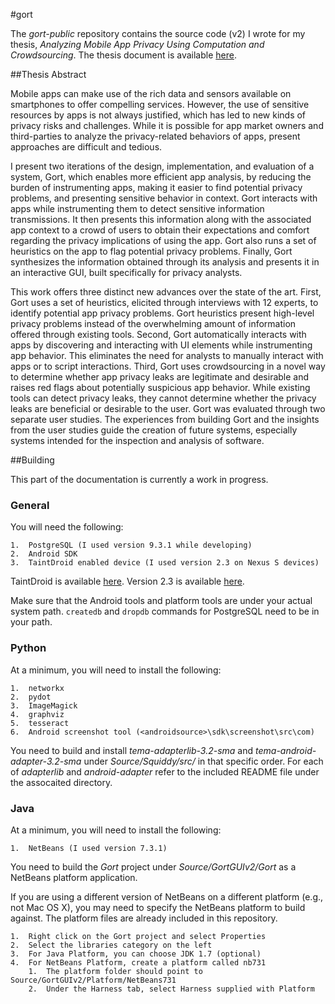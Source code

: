 #gort

The _gort-public_ repository contains the source code (v2) I wrote for my thesis, _Analyzing Mobile App Privacy Using Computation and Crowdsourcing_. The thesis document is available [here](http://cmuchimps.org/publications/analyzing_mobile_app_privacy_using_computation_and_crowdsourcin_2014 "Analyzing Mobile App Privacy Using Computation and Crowdsourcing").

##Thesis Abstract

Mobile apps can make use of the rich data and sensors available on smartphones to offer compelling services. However, the use of sensitive resources by apps is not always justified, which has led to new kinds of privacy risks and challenges. While it is possible for app market owners and third-parties to analyze the privacy-related behaviors of apps, present approaches are difficult and tedious.

I present two iterations of the design, implementation, and evaluation of a system, Gort, which enables more efficient app analysis, by reducing the burden of instrumenting apps, making it easier to find potential privacy problems, and presenting sensitive behavior in context. Gort interacts with apps while instrumenting them to detect sensitive information transmissions. It then presents this information along with the associated app context to a crowd of users to obtain their expectations and comfort regarding the privacy implications of using the app. Gort also runs a set of heuristics on the app to flag potential privacy problems. Finally, Gort synthesizes the information obtained through its analysis and presents it in an interactive GUI, built specifically for privacy analysts.

This work offers three distinct new advances over the state of the art. First, Gort uses a set of heuristics, elicited through interviews with 12 experts, to identify potential app privacy problems. Gort heuristics present high-level privacy problems instead of the overwhelming amount of information offered through existing tools. Second, Gort automatically interacts with apps by discovering and interacting with UI elements while instrumenting app behavior. This eliminates the need for analysts to manually interact with apps or to script interactions. Third, Gort uses crowdsourcing in a novel way to determine whether app privacy leaks are legitimate and desirable and raises red flags about potentially suspicious app behavior. While existing tools can detect privacy leaks, they cannot determine whether the privacy leaks are beneficial or desirable to the user. Gort was evaluated through two separate user studies. The experiences from building Gort and the insights from the user studies guide the creation of future systems, especially systems intended for the inspection and analysis of software.

##Building

This part of the documentation is currently a work in progress.

### General
You will need the following:

    1.  PostgreSQL (I used version 9.3.1 while developing)
    2.  Android SDK
    3.  TaintDroid enabled device (I used version 2.3 on Nexus S devices)
    

TaintDroid is available [here](http://appanalysis.org). Version 2.3 is available [here](http://appanalysis.org/download_2.3.html).

Make sure that the Android tools and platform tools are under your actual system path. `createdb` and `dropdb` commands for PostgreSQL need to be in your path.

### Python
At a minimum, you will need to install the following:

    1.  networkx
    2.  pydot
    3.  ImageMagick
    4.  graphviz
    5.  tesseract
    6.  Android screenshot tool (<androidsource>\sdk\screenshot\src\com)

You need to build and install _tema-adapterlib-3.2-sma_ and _tema-android-adapter-3.2-sma_ under _Source/Squiddy/src/_ in that specific order. For each of _adapterlib_ and _android-adapter_ refer to the included README file under the assocaited directory.

### Java
At a minimum, you will need to install the following:

    1.  NetBeans (I used version 7.3.1)
    

You need to build the _Gort_ project under _Source/GortGUIv2/Gort_ as a NetBeans platform application.

If you are using a different version of NetBeans on a different platform (e.g., not Mac OS X), you may need to specify the NetBeans platform to build against. The platform files are already included in this repository. 

    1.  Right click on the Gort project and select Properties
    2.  Select the libraries category on the left
    3.  For Java Platform, you can choose JDK 1.7 (optional)
    4.  For NetBeans Platform, create a platform called nb731
        1.  The platform folder should point to Source/GortGUIv2/Platform/NetBeans731
        2.  Under the Harness tab, select Harness supplied with Platform

